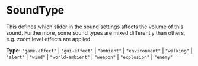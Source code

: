 # SoundType

This defines which slider in the sound settings affects the volume of this sound. Furthermore, some sound types are mixed differently than others, e.g. zoom level effects are applied.

**Type:** `"game-effect"` | `"gui-effect"` | `"ambient"` | `"environment"` | `"walking"` | `"alert"` | `"wind"` | `"world-ambient"` | `"weapon"` | `"explosion"` | `"enemy"`

